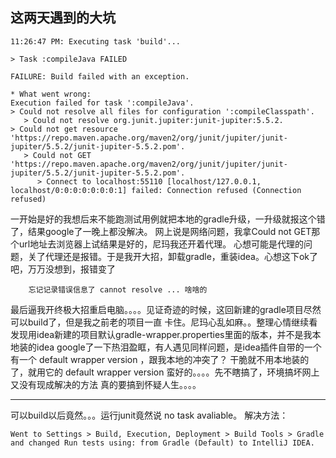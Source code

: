 ## 这两天遇到的大坑
```$xslt
11:26:47 PM: Executing task 'build'...

> Task :compileJava FAILED

FAILURE: Build failed with an exception.

* What went wrong:
Execution failed for task ':compileJava'.
> Could not resolve all files for configuration ':compileClasspath'.
   > Could not resolve org.junit.jupiter:junit-jupiter:5.5.2.
> Could not get resource 'https://repo.maven.apache.org/maven2/org/junit/jupiter/junit-jupiter/5.5.2/junit-jupiter-5.5.2.pom'.
   > Could not GET 'https://repo.maven.apache.org/maven2/org/junit/jupiter/junit-jupiter/5.5.2/junit-jupiter-5.5.2.pom'.
      > Connect to localhost:55110 [localhost/127.0.0.1, localhost/0:0:0:0:0:0:0:1] failed: Connection refused (Connection refused)
```
一开始是好的我想后来不能跑测试用例就把本地的gradle升级，一升级就报这个错了，结果google了一晚上都没解决。
网上说是网络问题，我拿Could not GET那个url地址去浏览器上试结果是好的，尼玛我还开着代理。
心想可能是代理的问题，关了代理还是报错。于是我开大招，卸载gradle，重装idea。心想这下ok了吧，万万没想到，报错变了
```$xslt
    忘记记录错误信息了 cannot resolve ... 啥啥的
```

最后逼我开终极大招重启电脑。。。。见证奇迹的时候，这回新建的gradle项目尽然可以build了，但是我之前老的项目一直
卡住。尼玛心乱如麻。。整理心情继续看发现用idea新建的项目默认gradle-wrapper.properties里面的版本，并不是我本地装的idea
google了一下热泪盈眶，有人遇见同样问题，是idea插件自带的一个有一个 default wrapper version ，跟我本地的冲突了？
干脆就不用本地装的了，就用它的 default wrapper version 蛮好的。。。。先不瞎搞了，环境搞坏网上又没有现成解决的方法
真的要搞到怀疑人生。。。。

------
可以build以后竟然。。。运行junit竟然说 no task avaliable。
解决方法：
```$xslt
Went to Settings > Build, Execution, Deployment > Build Tools > Gradle and changed Run tests using: from Gradle (Default) to IntelliJ IDEA.
```